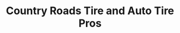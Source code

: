 ---
title: "Country Roads Tire and Auto Tire Pros"
url: /martinsburg/country-roads-tire-and-auto-tire-pros/
shop: Autowerkstatt
---
